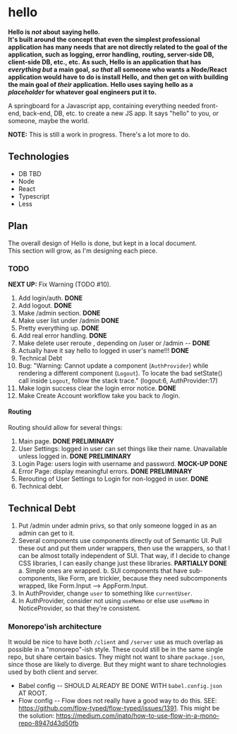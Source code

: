 # hello

**Hello is _not_ about saying hello.**  
**It's built around the concept that even the simplest professional application has many needs**
**that are not directly related to the goal of the application, such as logging, error handling,**
**routing, server-side DB, client-side DB, etc., etc.**
**As such, Hello is an application that has _everything but_ a main goal,**
**_so that_ all someone who wants a Node/React application would have to do is install Hello,**
**and then get on with building the main goal of _their_ application.**
**Hello uses saying hello as a _placeholder_ for whatever goal engineers put it to.**

A springboard for a Javascript app, containing everything needed front-end, back-end, DB, etc. to create a new JS app.  It says "hello" to you, or someone, maybe the world.

**NOTE:** This is still a work in progress.  There's a lot more to do.

## Technologies

- DB TBD
- Node
- React
- Typescript
- Less

## Plan

The overall design of Hello is done, but kept in a local document.  
This section will grow, as I'm designing each piece.
### TODO

**NEXT UP:** Fix Warning (TODO #10).

1. Add login/auth. **DONE**
2. Add logout. **DONE**
3. Make /admin section. **DONE**
4. Make user list under /admin **DONE**
5. Pretty everything up. **DONE**
6. Add real error handling. **DONE**
7. Make delete user reroute , depending on /user or /admin  -- **DONE**
8. Actually have it say hello to logged in user's name!!! **DONE**
9. Technical Debt
10. Bug: "Warning: Cannot update a component (`AuthProvider`) while rendering a different component (`Logout`). To locate the bad setState() call inside `Logout`, follow the stack trace."  (logout:6, AuthProvider:17)
11. Make login success clear the login error notice. **DONE**
12. Make Create Account workflow take you back to /login.
#### Routing

Routing should allow for several things:

1. Main page.  **DONE PRELIMINARY**
2. User Settings: logged in user can set things like their name.  Unavailable unless logged in.  **DONE PRELIMINARY**
3. Login Page: users login with username and password.  **MOCK-UP DONE**
4. Error Page: display meaningful errors.  **DONE PRELIMINARY**
5. Rerouting of User Settings to Login for non-logged in user. **DONE**
6. Technical debt.
## Technical Debt
1. Put /admin under admin privs, so that only someone logged in as an admin can get to it.
2. Several components use components directly out of Semantic UI.  Pull these out and put them under wrappers, then use the wrappers, so that I can be almost totally independent of SUI.  That way, if I decide to change CSS libraries, 
I can easily change just these libraries. **PARTIALLY DONE**
    a. Simple ones are wrapped.
    b. SUI components that have sub-components, like Form, are trickier, because
    they need subcomponents wrapped, like Form.Input --> AppForm.Input.
3. In AuthProvider, change `user` to something like `currentUser`.
4. In AuthProvider, consider not using `useMemo` or else use `useMemo` in NoticeProvider, so that they're consistent.

### Monorepo'ish architecture

It would be nice to have both `/client` and `/server` use as much overlap as possible in a 
"monorepo"-ish style.  These could still be in the same single repo, but share certain basics.  They might not want to share `package.json`, since those are likely to diverge.  But they might want to share technologies used by both client and server.

* Babel config -- SHOULD ALREADY BE DONE WITH `babel.config.json` AT ROOT.
* Flow config -- Flow does not really have a good way to do this.  SEE: https://github.com/flow-typed/flow-typed/issues/1391.  This might be the solution: https://medium.com/inato/how-to-use-flow-in-a-mono-repo-8947d43d50fb


